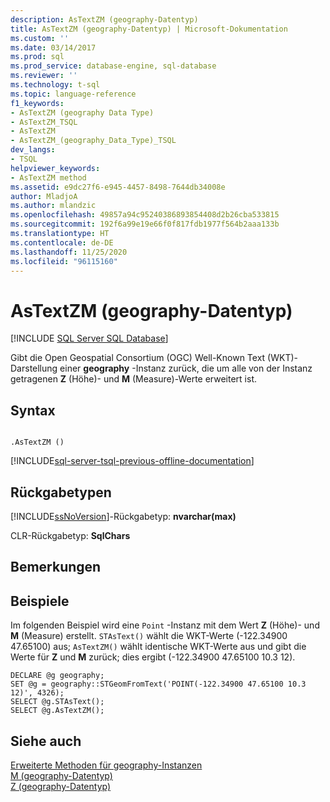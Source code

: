 ```yaml
---
description: AsTextZM (geography-Datentyp)
title: AsTextZM (geography-Datentyp) | Microsoft-Dokumentation
ms.custom: ''
ms.date: 03/14/2017
ms.prod: sql
ms.prod_service: database-engine, sql-database
ms.reviewer: ''
ms.technology: t-sql
ms.topic: language-reference
f1_keywords:
- AsTextZM (geography Data Type)
- AsTextZM_TSQL
- AsTextZM
- AsTextZM_(geography_Data_Type)_TSQL
dev_langs:
- TSQL
helpviewer_keywords:
- AsTextZM method
ms.assetid: e9dc27f6-e945-4457-8498-7644db34008e
author: MladjoA
ms.author: mlandzic
ms.openlocfilehash: 49857a94c95240386893854408d2b26cba533815
ms.sourcegitcommit: 192f6a99e19e66f0f817fdb1977f564b2aaa133b
ms.translationtype: HT
ms.contentlocale: de-DE
ms.lasthandoff: 11/25/2020
ms.locfileid: "96115160"
---
```

# <a name="astextzm-geography-data-type"></a>AsTextZM (geography-Datentyp)
[!INCLUDE [SQL Server SQL Database](../../includes/applies-to-version/sql-asdb.md)]

  Gibt die Open Geospatial Consortium (OGC) Well-Known Text (WKT)-Darstellung einer **geography** -Instanz zurück, die um alle von der Instanz getragenen **Z** (Höhe)- und **M** (Measure)-Werte erweitert ist.  
  
## <a name="syntax"></a>Syntax  
  
```  
  
.AsTextZM ()  
```  

[!INCLUDE[sql-server-tsql-previous-offline-documentation](../../includes/sql-server-tsql-previous-offline-documentation.md)]

## <a name="return-types"></a>Rückgabetypen  
 [!INCLUDE[ssNoVersion](../../includes/ssnoversion-md.md)]-Rückgabetyp: **nvarchar(max)**  
  
 CLR-Rückgabetyp: **SqlChars**  
  
## <a name="remarks"></a>Bemerkungen  
  
## <a name="examples"></a>Beispiele  
 Im folgenden Beispiel wird eine `Point` -Instanz mit dem Wert **Z** (Höhe)- und **M** (Measure) erstellt. `STAsText()` wählt die WKT-Werte (-122.34900 47.65100) aus; `AsTextZM()` wählt identische WKT-Werte aus und gibt die Werte für **Z** und **M** zurück; dies ergibt (-122.34900 47.65100 10.3 12).  
  
```  
DECLARE @g geography;  
SET @g = geography::STGeomFromText('POINT(-122.34900 47.65100 10.3 12)', 4326);  
SELECT @g.STAsText();  
SELECT @g.AsTextZM();  
```  
  
## <a name="see-also"></a>Siehe auch  
 [Erweiterte Methoden für geography-Instanzen](../../t-sql/spatial-geography/extended-methods-on-geography-instances.md)   
 [M &#40;geography-Datentyp&#41;](../../t-sql/spatial-geography/m-geography-data-type.md)   
 [Z &#40;geography-Datentyp&#41;](../../t-sql/spatial-geography/z-geography-data-type.md)  
  
  
